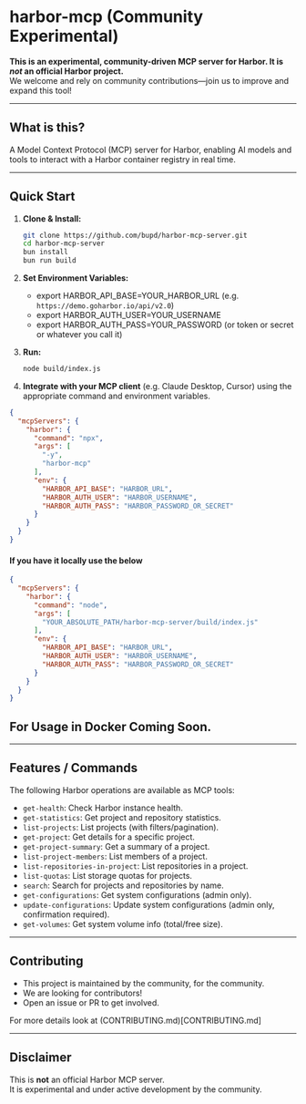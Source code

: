 # harbor-mcp (Community Experimental)

**This is an experimental, community-driven MCP server for Harbor. It is _not_ an official Harbor project.**  
We welcome and rely on community contributions—join us to improve and expand this tool!

---

## What is this?

A Model Context Protocol (MCP) server for Harbor, enabling AI models and tools to interact with a Harbor container registry in real time.

---

## Quick Start

1. **Clone & Install:**
   ```bash
   git clone https://github.com/bupd/harbor-mcp-server.git
   cd harbor-mcp-server
   bun install
   bun run build
   ```

2. **Set Environment Variables:**
   - export HARBOR_API_BASE=YOUR_HARBOR_URL (e.g. `https://demo.goharbor.io/api/v2.0`)
   - export HARBOR_AUTH_USER=YOUR_USERNAME
   - export HARBOR_AUTH_PASS=YOUR_PASSWORD (or token or secret or whatever you call it)

3. **Run:**
   ```bash
   node build/index.js
   ```

4. **Integrate with your MCP client** (e.g. Claude Desktop, Cursor) using the appropriate command and environment variables.

```json
{
  "mcpServers": {
    "harbor": {
      "command": "npx",
      "args": [
        "-y",
        "harbor-mcp"
      ],  
      "env": {
        "HARBOR_API_BASE": "HARBOR_URL",
        "HARBOR_AUTH_USER": "HARBOR_USERNAME",
        "HARBOR_AUTH_PASS": "HARBOR_PASSWORD_OR_SECRET"
      }
    }
  }
}
```

#### If you have it locally use the below
```json
{
  "mcpServers": {
    "harbor": {
      "command": "node",
      "args": [
        "YOUR_ABSOLUTE_PATH/harbor-mcp-server/build/index.js"
      ],
      "env": {
        "HARBOR_API_BASE": "HARBOR_URL",
        "HARBOR_AUTH_USER": "HARBOR_USERNAME",
        "HARBOR_AUTH_PASS": "HARBOR_PASSWORD_OR_SECRET"
      }
    }
  }
}
```

## For Usage in Docker Coming Soon.

---

## Features / Commands

The following Harbor operations are available as MCP tools:

- `get-health`: Check Harbor instance health.
- `get-statistics`: Get project and repository statistics.
- `list-projects`: List projects (with filters/pagination).
- `get-project`: Get details for a specific project.
- `get-project-summary`: Get a summary of a project.
- `list-project-members`: List members of a project.
- `list-repositories-in-project`: List repositories in a project.
- `list-quotas`: List storage quotas for projects.
- `search`: Search for projects and repositories by name.
- `get-configurations`: Get system configurations (admin only).
- `update-configurations`: Update system configurations (admin only, confirmation required).
- `get-volumes`: Get system volume info (total/free size).

---

## Contributing

- This project is maintained by the community, for the community.
- We are looking for contributors!  
- Open an issue or PR to get involved.

For more details look at (CONTRIBUTING.md)[CONTRIBUTING.md]

---

## Disclaimer

This is **not** an official Harbor MCP server.  
It is experimental and under active development by the community.